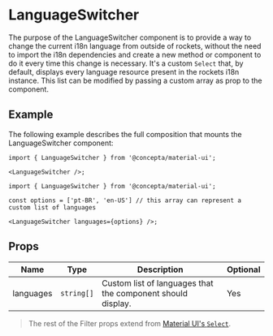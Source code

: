 # LanguageSwitcher

The purpose of the LanguageSwitcher component is to provide a way to change the current i18n language from outside of rockets, without the need to import the i18n dependencies and create a new method or component to do it every time this change is necessary. It's a custom `Select` that, by default, displays every language resource present in the rockets i18n instance. This list can be modified by passing a custom array as prop to the component.

## Example

The following example describes the full composition that mounts the LanguageSwitcher component:

```tsx
import { LanguageSwitcher } from '@concepta/material-ui';

<LanguageSwitcher />;
```

```tsx
import { LanguageSwitcher } from '@concepta/material-ui';

const options = ['pt-BR', 'en-US'] // this array can represent a custom list of languages

<LanguageSwitcher languages={options} />;
```

## Props

| Name | Type | Description | Optional |
| --- | --- | --- | --- |
| languages | `string[]` | Custom list of languages that the component should display. | Yes

> The rest of the Filter props extend from [Material UI's `Select`](https://mui.com/material-ui/api/select/).
